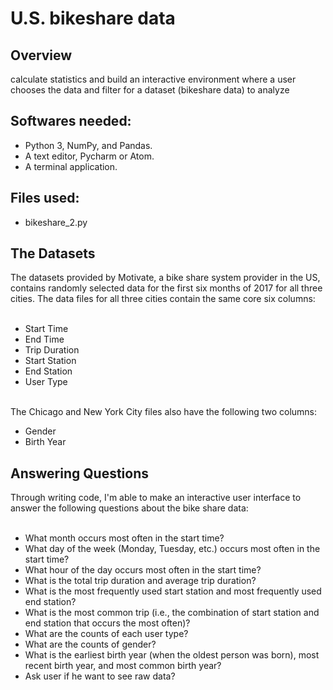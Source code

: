 # U.S. bikeshare data
## Overview
calculate statistics and build an interactive environment where a user chooses the data and filter for a dataset (bikeshare data) to analyze
## Softwares needed:
* Python 3, NumPy, and Pandas. <br>
* A text editor, Pycharm or Atom.<br>
* A terminal application.<br>
## Files used:
* bikeshare_2.py
## The Datasets
The datasets provided by Motivate, a bike share system provider in the US, contains randomly selected data for the first six months of 2017 for all three cities. The data files for all three cities contain the same core six columns:<br><br>

* Start Time<br>
* End Time<br>
* Trip Duration<br>
* Start Station<br>
* End Station<br>
* User Type<br><br>

The Chicago and New York City files also have the following two columns:<br>
* Gender<br>
* Birth Year<br>
## Answering Questions
Through writing code, I'm able to make an interactive user interface to answer the following questions about the bike share data:<br><br>

* What month occurs most often in the start time?<br>
* What day of the week (Monday, Tuesday, etc.) occurs most often in the start time?<br>
* What hour of the day occurs most often in the start time?<br>
* What is the total trip duration and average trip duration?<br>
* What is the most frequently used start station and most frequently used end station?<br>
* What is the most common trip (i.e., the combination of start station and end station that occurs the most often)?<br>
* What are the counts of each user type?<br>
* What are the counts of gender?<br>
* What is the earliest birth year (when the oldest person was born), most recent birth year, and most common birth year?<br>
* Ask user if he want to see raw data?
